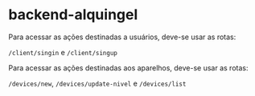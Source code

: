 # backend-alquingel
Para acessar as ações destinadas a usuários, deve-se usar as rotas:

`/client/singin` e `/client/singup`

Para acessar as ações destinadas aos aparelhos, deve-se usar as rotas:

`/devices/new`,
`/devices/update-nivel` e
`/devices/list`

